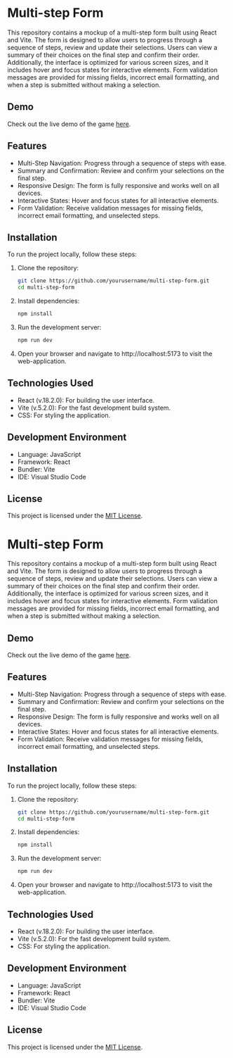 # Multi-step Form

This repository contains a mockup of a multi-step form built using React and Vite. The form is designed to allow users to progress through a sequence of steps, review and update their selections. Users can view a summary of their choices on the final step and confirm their order. Additionally, the interface is optimized for various screen sizes, and it includes hover and focus states for interactive elements. Form validation messages are provided for missing fields, incorrect email formatting, and when a step is submitted without making a selection.

## Demo

Check out the live demo of the game [here](https://infinitee404.github.io/multistep-form/).

## Features

-   Multi-Step Navigation: Progress through a sequence of steps with ease.
-   Summary and Confirmation: Review and confirm your selections on the final step.
-   Responsive Design: The form is fully responsive and works well on all devices.
-   Interactive States: Hover and focus states for all interactive elements.
-   Form Validation: Receive validation messages for missing fields, incorrect email formatting, and unselected steps.

## Installation

To run the project locally, follow these steps:

1. Clone the repository:

    ```bash
    git clone https://github.com/yourusername/multi-step-form.git
    cd multi-step-form
    ```

2. Install dependencies:
    ```bash
    npm install
    ```
3. Run the development server:
    ```bash
    npm run dev
    ```
4. Open your browser and navigate to http://localhost:5173 to visit the web-application.

## Technologies Used

-   React (v.18.2.0): For building the user interface.
-   Vite (v.5.2.0): For the fast development build system.
-   CSS: For styling the application.

## Development Environment

-   Language: JavaScript
-   Framework: React
-   Bundler: Vite
-   IDE: Visual Studio Code

## License

This project is licensed under the [MIT License](https://rem.mit-license.org).
# Multi-step Form
This repository contains a mockup of a multi-step form built using React and Vite. The form is designed to allow users to progress through a sequence of steps, review and update their selections. Users can view a summary of their choices on the final step and confirm their order. Additionally, the interface is optimized for various screen sizes, and it includes hover and focus states for interactive elements. Form validation messages are provided for missing fields, incorrect email formatting, and when a step is submitted without making a selection.

## Demo
Check out the live demo of the game [here](https://infinitee404.github.io/multistep-form/).

## Features
- Multi-Step Navigation: Progress through a sequence of steps with ease.
- Summary and Confirmation: Review and confirm your selections on the final step.
- Responsive Design: The form is fully responsive and works well on all devices.
- Interactive States: Hover and focus states for all interactive elements.
- Form Validation: Receive validation messages for missing fields, incorrect email formatting, and unselected steps.

## Installation
To run the project locally, follow these steps:

1. Clone the repository:
   ```bash
   git clone https://github.com/yourusername/multi-step-form.git
   cd multi-step-form
   ```

2. Install dependencies:
   ```bash
   npm install
   ```
3. Run the development server:
   ```bash
   npm run dev
   ```
4. Open your browser and navigate to http://localhost:5173 to visit the web-application.

## Technologies Used
- React (v.18.2.0): For building the user interface.
- Vite (v.5.2.0): For the fast development build system.
- CSS: For styling the application.

## Development Environment
- Language: JavaScript
- Framework: React
- Bundler: Vite
- IDE: Visual Studio Code 

## License
This project is licensed under the [MIT License](https://rem.mit-license.org).
